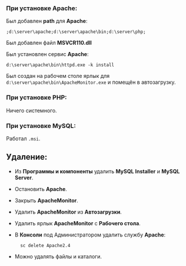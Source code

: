 ### При установке **Apache**:

Был добавлен **path** для **Apache**:

    ;d:\server\apache;d:\server\apache\bin;d:\server\php; 

Был добавлен файл **MSVCR110.dll**

Был установлен сервис **Apache**:

    d:\server\apache\bin\httpd.exe -k install 

Был создан на рабочем столе ярлык для `d:\server\apache\bin\ApacheMonitor.exe` 
и помещён в автозагрузку.

### При установке **PHP**:

Ничего системного.

### При установке **MySQL**:

Работал `.msi`.

## **Удаление**:

+ Из **Программы и компоненты** удалить **MySQL Installer** и **MySQL Server**.
+ Остановить **Apache**.
+ Закрыть **ApacheMonitor**.
+ Удалить **ApacheMonitor** из **Автозагрузки**.
+ Удалить ярлык **ApacheMonitor** с **Рабочего стола**.
+ В **Консоли** под Администратором удалить службу **Apache**:

        sc delete Apache2.4
+ Можно удалять файлы и каталоги.


